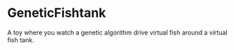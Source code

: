 # GeneticFishtank
A toy where you watch a genetic algorithm drive virtual fish around a virtual fish tank.
